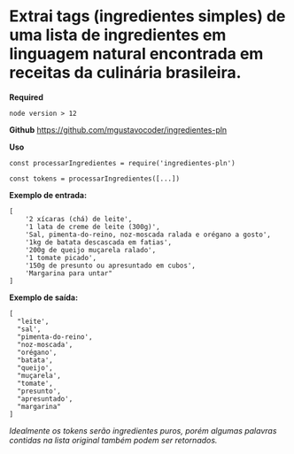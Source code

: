 # Extrai tags (ingredientes simples) de uma lista de ingredientes em linguagem natural encontrada em receitas da culinária brasileira.

**Required**
```
node version > 12 
```

**Github**
https://github.com/mgustavocoder/ingredientes-pln

**Uso**
```
const processarIngredientes = require('ingredientes-pln')

const tokens = processarIngredientes([...])
``` 


**Exemplo de entrada:**

```
[ 
    '2 xícaras (chá) de leite',
    '1 lata de creme de leite (300g)',
    'Sal, pimenta-do-reino, noz-moscada ralada e orégano a gosto',
    '1kg de batata descascada em fatias',
    '200g de queijo muçarela ralado',
    '1 tomate picado',
    '150g de presunto ou apresuntado em cubos',
    'Margarina para untar"
]
```
**Exemplo de saída:**
```
[
  "leite',
  "sal',
  "pimenta-do-reino',
  "noz-moscada',
  "orégano',
  "batata',
  "queijo',
  "muçarela',
  "tomate',
  "presunto',
  "apresuntado',
  "margarina"
]
```

*Idealmente os tokens serão ingredientes puros, porém algumas palavras contidas na lista original também podem ser retornados.*
